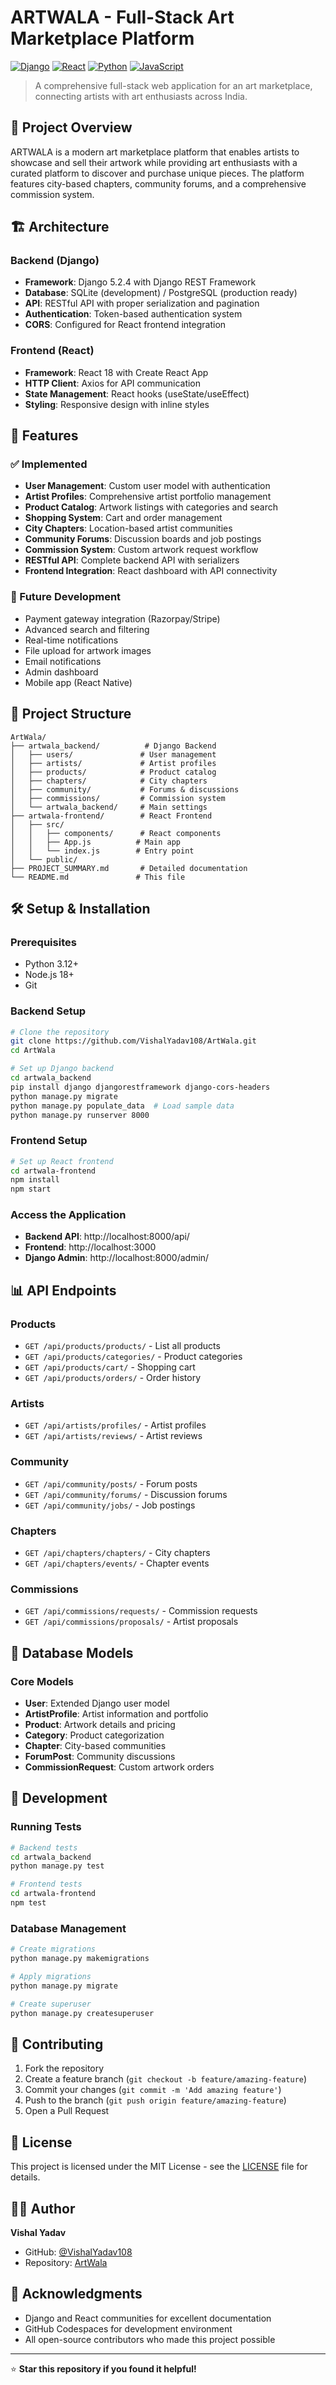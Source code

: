 # ARTWALA - Full-Stack Art Marketplace Platform

[![Django](https://img.shields.io/badge/Django-5.2.4-092E20?style=flat&logo=django&logoColor=white)](https://djangoproject.com/)
[![React](https://img.shields.io/badge/React-18-61DAFB?style=flat&logo=react&logoColor=black)](https://reactjs.org/)
[![Python](https://img.shields.io/badge/Python-3.12-3776AB?style=flat&logo=python&logoColor=white)](https://python.org/)
[![JavaScript](https://img.shields.io/badge/JavaScript-ES6-F7DF1E?style=flat&logo=javascript&logoColor=black)](https://developer.mozilla.org/en-US/docs/Web/JavaScript)

> A comprehensive full-stack web application for an art marketplace, connecting artists with art enthusiasts across India.

## 🎨 Project Overview

ARTWALA is a modern art marketplace platform that enables artists to showcase and sell their artwork while providing art enthusiasts with a curated platform to discover and purchase unique pieces. The platform features city-based chapters, community forums, and a comprehensive commission system.

## 🏗️ Architecture

### Backend (Django)
- **Framework**: Django 5.2.4 with Django REST Framework
- **Database**: SQLite (development) / PostgreSQL (production ready)
- **API**: RESTful API with proper serialization and pagination
- **Authentication**: Token-based authentication system
- **CORS**: Configured for React frontend integration

### Frontend (React)
- **Framework**: React 18 with Create React App
- **HTTP Client**: Axios for API communication
- **State Management**: React hooks (useState/useEffect)
- **Styling**: Responsive design with inline styles

## 🚀 Features

### ✅ Implemented
- **User Management**: Custom user model with authentication
- **Artist Profiles**: Comprehensive artist portfolio management
- **Product Catalog**: Artwork listings with categories and search
- **Shopping System**: Cart and order management
- **City Chapters**: Location-based artist communities
- **Community Forums**: Discussion boards and job postings
- **Commission System**: Custom artwork request workflow
- **RESTful API**: Complete backend API with serializers
- **Frontend Integration**: React dashboard with API connectivity

### 🔮 Future Development
- Payment gateway integration (Razorpay/Stripe)
- Advanced search and filtering
- Real-time notifications
- File upload for artwork images
- Email notifications
- Admin dashboard
- Mobile app (React Native)

## 📁 Project Structure

```
ArtWala/
├── artwala_backend/          # Django Backend
│   ├── users/               # User management
│   ├── artists/             # Artist profiles
│   ├── products/            # Product catalog
│   ├── chapters/            # City chapters
│   ├── community/           # Forums & discussions
│   ├── commissions/         # Commission system
│   └── artwala_backend/     # Main settings
├── artwala-frontend/        # React Frontend
│   ├── src/
│   │   ├── components/      # React components
│   │   ├── App.js          # Main app
│   │   └── index.js        # Entry point
│   └── public/
├── PROJECT_SUMMARY.md       # Detailed documentation
└── README.md               # This file
```

## 🛠️ Setup & Installation

### Prerequisites
- Python 3.12+
- Node.js 18+
- Git

### Backend Setup
```bash
# Clone the repository
git clone https://github.com/VishalYadav108/ArtWala.git
cd ArtWala

# Set up Django backend
cd artwala_backend
pip install django djangorestframework django-cors-headers
python manage.py migrate
python manage.py populate_data  # Load sample data
python manage.py runserver 8000
```

### Frontend Setup
```bash
# Set up React frontend
cd artwala-frontend
npm install
npm start
```

### Access the Application
- **Backend API**: http://localhost:8000/api/
- **Frontend**: http://localhost:3000
- **Django Admin**: http://localhost:8000/admin/

## 📊 API Endpoints

### Products
- `GET /api/products/products/` - List all products
- `GET /api/products/categories/` - Product categories
- `GET /api/products/cart/` - Shopping cart
- `GET /api/products/orders/` - Order history

### Artists
- `GET /api/artists/profiles/` - Artist profiles
- `GET /api/artists/reviews/` - Artist reviews

### Community
- `GET /api/community/posts/` - Forum posts
- `GET /api/community/forums/` - Discussion forums
- `GET /api/community/jobs/` - Job postings

### Chapters
- `GET /api/chapters/chapters/` - City chapters
- `GET /api/chapters/events/` - Chapter events

### Commissions
- `GET /api/commissions/requests/` - Commission requests
- `GET /api/commissions/proposals/` - Artist proposals

## 💾 Database Models

### Core Models
- **User**: Extended Django user model
- **ArtistProfile**: Artist information and portfolio
- **Product**: Artwork details and pricing
- **Category**: Product categorization
- **Chapter**: City-based communities
- **ForumPost**: Community discussions
- **CommissionRequest**: Custom artwork orders

## 🔧 Development

### Running Tests
```bash
# Backend tests
cd artwala_backend
python manage.py test

# Frontend tests
cd artwala-frontend
npm test
```

### Database Management
```bash
# Create migrations
python manage.py makemigrations

# Apply migrations
python manage.py migrate

# Create superuser
python manage.py createsuperuser
```

## 🤝 Contributing

1. Fork the repository
2. Create a feature branch (`git checkout -b feature/amazing-feature`)
3. Commit your changes (`git commit -m 'Add amazing feature'`)
4. Push to the branch (`git push origin feature/amazing-feature`)
5. Open a Pull Request

## 📝 License

This project is licensed under the MIT License - see the [LICENSE](LICENSE) file for details.

## 👨‍💻 Author

**Vishal Yadav**
- GitHub: [@VishalYadav108](https://github.com/VishalYadav108)
- Repository: [ArtWala](https://github.com/VishalYadav108/ArtWala)

## 🙏 Acknowledgments

- Django and React communities for excellent documentation
- GitHub Codespaces for development environment
- All open-source contributors who made this project possible

---

⭐ **Star this repository if you found it helpful!**